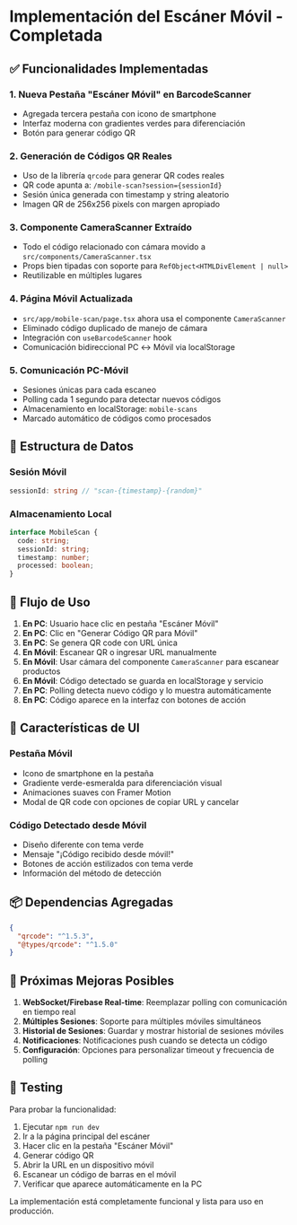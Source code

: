 # Implementación del Escáner Móvil - Completada

## ✅ Funcionalidades Implementadas

### 1. **Nueva Pestaña "Escáner Móvil" en BarcodeScanner**
- Agregada tercera pestaña con icono de smartphone
- Interfaz moderna con gradientes verdes para diferenciación
- Botón para generar código QR

### 2. **Generación de Códigos QR Reales**
- Uso de la librería `qrcode` para generar QR codes reales
- QR code apunta a: `/mobile-scan?session={sessionId}`
- Sesión única generada con timestamp y string aleatorio
- Imagen QR de 256x256 pixels con margen apropiado

### 3. **Componente CameraScanner Extraído**
- Todo el código relacionado con cámara movido a `src/components/CameraScanner.tsx`
- Props bien tipadas con soporte para `RefObject<HTMLDivElement | null>`
- Reutilizable en múltiples lugares

### 4. **Página Móvil Actualizada**
- `src/app/mobile-scan/page.tsx` ahora usa el componente `CameraScanner`
- Eliminado código duplicado de manejo de cámara
- Integración con `useBarcodeScanner` hook
- Comunicación bidireccional PC ↔ Móvil via localStorage

### 5. **Comunicación PC-Móvil**
- Sesiones únicas para cada escaneo
- Polling cada 1 segundo para detectar nuevos códigos
- Almacenamiento en localStorage: `mobile-scans`
- Marcado automático de códigos como procesados

## 🔧 Estructura de Datos

### Sesión Móvil
```typescript
sessionId: string // "scan-{timestamp}-{random}"
```

### Almacenamiento Local
```typescript
interface MobileScan {
  code: string;
  sessionId: string;
  timestamp: number;
  processed: boolean;
}
```

## 📱 Flujo de Uso

1. **En PC**: Usuario hace clic en pestaña "Escáner Móvil"
2. **En PC**: Clic en "Generar Código QR para Móvil"
3. **En PC**: Se genera QR code con URL única
4. **En Móvil**: Escanear QR o ingresar URL manualmente
5. **En Móvil**: Usar cámara del componente `CameraScanner` para escanear productos
6. **En Móvil**: Código detectado se guarda en localStorage y servicio
7. **En PC**: Polling detecta nuevo código y lo muestra automáticamente
8. **En PC**: Código aparece en la interfaz con botones de acción

## 🎨 Características de UI

### Pestaña Móvil
- Icono de smartphone en la pestaña
- Gradiente verde-esmeralda para diferenciación visual
- Animaciones suaves con Framer Motion
- Modal de QR code con opciones de copiar URL y cancelar

### Código Detectado desde Móvil
- Diseño diferente con tema verde
- Mensaje "¡Código recibido desde móvil!"
- Botones de acción estilizados con tema verde
- Información del método de detección

## 📦 Dependencias Agregadas

```json
{
  "qrcode": "^1.5.3",
  "@types/qrcode": "^1.5.0"
}
```

## 🔄 Próximas Mejoras Posibles

1. **WebSocket/Firebase Real-time**: Reemplazar polling con comunicación en tiempo real
2. **Múltiples Sesiones**: Soporte para múltiples móviles simultáneos
3. **Historial de Sesiones**: Guardar y mostrar historial de sesiones móviles
4. **Notificaciones**: Notificaciones push cuando se detecta un código
5. **Configuración**: Opciones para personalizar timeout y frecuencia de polling

## 🧪 Testing

Para probar la funcionalidad:

1. Ejecutar `npm run dev`
2. Ir a la página principal del escáner
3. Hacer clic en la pestaña "Escáner Móvil"
4. Generar código QR
5. Abrir la URL en un dispositivo móvil
6. Escanear un código de barras en el móvil
7. Verificar que aparece automáticamente en la PC

La implementación está completamente funcional y lista para uso en producción.
